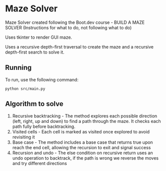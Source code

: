 # Maze Solver
Maze Solver created following the Boot.dev course - BUILD A MAZE SOLVER (Instructions for what to do, not following what to do)

Uses tkinter to render GUI maze.

Uses a recursive depth-first traversal to create the maze and a recursive depth-first search to solve it.

## Running
To run, use the following command:
```shell
python src/main.py
```

## Algorithm to solve
1. Recursive backtracking - The method explores each possible direction (left, right, up and down) to find a path through the maze. It checks each path fully before backtracking.
2. Visited cells - Each cell is marked as visited once explored to avoid revisiting it
3. Base case - The method includes a base case that returns true upon reach the end cell, allowing the recursion to exit and signal success
4. Recursion and undo - The else condition on recursive return uses an undo operation to backtrack, if the path is wrong we reverse the moves and try different directions
